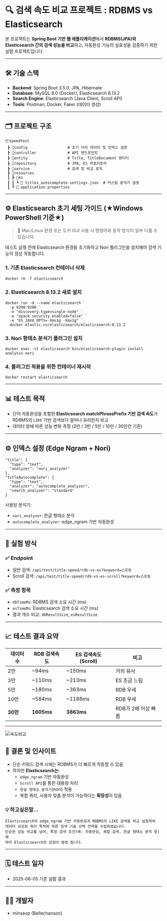 # 🔍 검색 속도 비교 프로젝트 : RDBMS vs Elasticsearch

본 프로젝트는 **Spring Boot 기반 웹 애플리케이션**에서 **RDBMS(JPA)와 Elasticsearch 간의 검색 성능을 비교**하고, 자동완성 기능의 
실효성을 검증하기 위한 실험 프로젝트입니다.

---

## 🛠 기술 스택

- **Backend**: Spring Boot 3.5.0, JPA, Hibernate
- **Database**: MySQL 8.0 (Docker), Elasticsearch 8.13.2
- **Search Engine**: Elasticsearch (Java Client, Scroll API)
- **Tools**: Postman, Docker, Faker (데이터 생성)

---

## 🗂 프로젝트 구조

```
📦speedtest
 ┣ 📂config                  # 초기 더미 데이터 및 인덱스 설정
 ┣ 📂controller              # API 엔드포인트
 ┣ 📂entity                  # Title, TitleDocument 엔티티
 ┣ 📂repository              # JPA, ES 리포지토리
 ┣ 📂service                 # 검색 및 비교 로직
 ┣ 📂resources
 ┃ ┣ 📂es
 ┃ ┃ ┗ 📜 titles_autocomplete.settings.json  # 커스텀 분석기 설정
 ┃ ┗ 📜 application.properties
```


---

## ⚙ Elasticsearch 초기 세팅 가이드 (★Windows PowerShell 기준★)

> 📌 Mac/Linux 환경 또는 도커 GUI 사용 시 명령어와 동작 방식이 일부 다를 수 있습니다.

테스트 실행 전에 Elasticsearch 환경을 초기화하고 Nori 플러그인을 설치해야 검색 기능이 정상 작동합니다.

### 1. 기존 Elasticsearch 컨테이너 삭제
```powershell
docker rm -f elasticsearch
```
### 2. Elasticsearch 8.13.2 새로 설치
```
docker run -d --name elasticsearch `
  -p 9200:9200 `
  -e "discovery.type=single-node" `
  -e "xpack.security.enabled=false" `
  -e "ES_JAVA_OPTS=-Xms1g -Xmx1g" `
  docker.elastic.co/elasticsearch/elasticsearch:8.13.2
```
### 3. Nori 형태소 분석기 플러그인 설치
```
docker exec -it elasticsearch bin/elasticsearch-plugin install analysis-nori
```
### 4. 플러그인 적용을 위한 컨테이너 재시작
```
docker restart elasticsearch
```


---

## 📊 테스트 목적

- 단어 자동완성을 포함한 **Elasticsearch matchPhrasePrefix 기반 검색 속도**가 RDBMS의 `LIKE` 기반 검색보다 얼마나 유리한지 비교
- 데이터 양에 따른 성능 변화 측정 (2만 / 3만 / 5만 / 10만 / 30만건 기준)

---

## ⚙ 인덱스 설정 (Edge Ngram + Nori)

```jsonc
"title": {
  "type": "text",
  "analyzer": "nori_analyzer"
},
"titleAutocomplete": {
  "type": "text",
  "analyzer": "autocomplete_analyzer",
  "search_analyzer": "standard"
}
```

사용된 분석기:
- `nori_analyzer`: 한글 형태소 분석
- `autocomplete_analyzer`: edge_ngram 기반 자동완성

---

## 🧪 실험 방식

### ✅ Endpoint
- 일반 검색: `/api/test/title-speed/rdb-vs-es?keyword=스프링`
- Scroll 검색: `/api/test/title-speed/rdb-vs-es-scroll?keyword=스프링`

### ✅ 측정 항목
- `dbTimeMs`: RDBMS 검색 소요 시간 (ms)
- `esTimeMs`: Elasticsearch 검색 소요 시간 (ms)
- 결과 개수 비교: `dbResultSize`, `esResultSize`

---

## 📈 테스트 결과 요약

| 데이터 수 | RDB 검색속도   | ES 검색속도 (Scroll) | 비고 |
|-----------|------------|------------------|------|
| 2만       | ~94ms      | ~150ms           | 거의 유사 |
| 3만       | ~110ms     | ~213ms           | ES 조금 느림 |
| 5만       | ~180ms     | ~363ms           | RDB 우세 |
| 10만      | ~584ms     | ~1188ms          | RDB 우세 |
| **30만**  | **1605ms** | **3863ms**       | RDB가 2배 이상 빠름 |

---

![속도비교](https://github.com/user-attachments/assets/bbb93752-6895-41cb-a89d-78278dd6f424)




## 📌 결론 및 인사이트

- 단순 키워드 검색 시에는 RDBMS가 더 빠르게 작동할 수 있음
- 하지만 **Elasticsearch는**:
    - `edge_ngram` 기반 자동완성
    - `Scroll API`를 통한 대용량 처리
    - `한글 형태소 분석기`(nori) 적용
    - 복합 쿼리, 사용자 맞춤 분석이 가능하다는 **확장성**이 있음

### 💡 하고싶은말...

```
Elasticsearch의 edge_ngram 기반 자동완성과 RDBMS의 LIKE 검색을 비교 실험하여
데이터 규모와 쿼리 목적에 따른 검색 기술 선택 전략을 수립하였습니다.
단순한 성능 비교를 넘어, 특정 검색 조건(예: 자동완성, 복합 검색, 한글 형태소 분석 등)에 
따라 Elasticsearch의 강점이 발생 됩니다.

```

---

## 🗓 테스트 일자

- 2025-06-05 기준 실험 결과

---

## 🧑‍💻 개발자

- minseop (Bellechanson)
